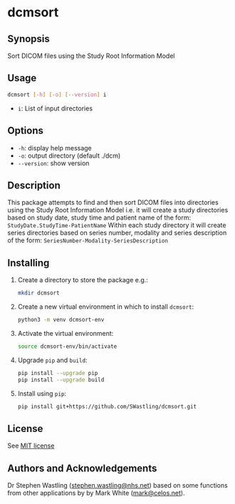 # dcmsort

## Synopsis
Sort DICOM files using the Study Root Information Model

## Usage

```bash
dcmsort [-h] [-o] [--version] i
```
- `i`: List of input directories

## Options
- `-h`: display help message
- `-o`: output directory (default ./dcm)
- `--version`: show version

## Description
This package attempts to find and then sort DICOM files into directories using 
the Study Root Information Model i.e. it will create a study directories based 
on study date, study time and patient name of the form: 
`StudyDate.StudyTime-PatientName`
Within each study directory it will create series directories based on series 
number, modality and series description of the form: 
`SeriesNumber-Modality-SeriesDescription`

## Installing
1. Create a directory to store the package e.g.:

    ```bash
    mkdir dcmsort
    ```

2. Create a new virtual environment in which to install `dcmsort`:

    ```bash
    python3 -m venv dcmsort-env
    ```
   
3. Activate the virtual environment:

    ```bash
    source dcmsort-env/bin/activate
    ```

4. Upgrade `pip` and `build`:

    ```bash
    pip install --upgrade pip
    pip install --upgrade build
    ```

5. Install using `pip`:
    ```bash
    pip install git+https://github.com/SWastling/dcmsort.git
    ```

## License
See [MIT license](./LICENSE)


## Authors and Acknowledgements
Dr Stephen Wastling 
([stephen.wastling@nhs.net](mailto:stephen.wastling@nhs.net))  based on 
some functions from other applications by by Mark White 
([mark@celos.net](mailto:mark@celos.net)).